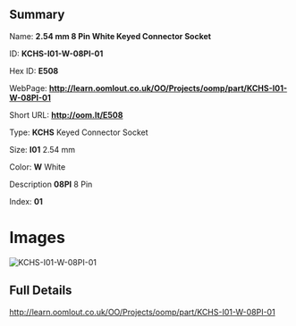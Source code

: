 

## Summary
 
Name: __2.54 mm 8 Pin White Keyed Connector Socket__

ID: __KCHS-I01-W-08PI-01__

Hex ID: __E508__

WebPage: __http://learn.oomlout.co.uk/OO/Projects/oomp/part/KCHS-I01-W-08PI-01__

Short URL: __http://oom.lt/E508__


Type: __KCHS__ Keyed Connector Socket 

Size: __I01__ 2.54 mm 

Color: __W__ White 

Description __08PI__ 8 Pin 

Index: __01__


 # Images
![KCHS-I01-W-08PI-01](http://oomlout.com/oomp-gen/parts/KCHS-I01-W-08PI-01/KCHS-I01-W-08PI-01_420.jpg)



 ## Full Details

 http://learn.oomlout.co.uk/OO/Projects/oomp/part/KCHS-I01-W-08PI-01














